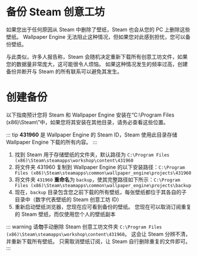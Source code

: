 # 备份 Steam 创意工坊

如果您出于任何原因从 Steam 中删除了壁纸，Steam 也会从您的 PC 上删除这些壁纸。 Wallpaper Engine 无法阻止这种情况，但如果您对此感到担忧，您可以备份壁纸。

与此类似，许多人报告称，Steam 会随机决定重新下载所有创意工坊文件，如果您的数据量非常庞大，这可能很令人烦恼。 如果这种情况发生的频率过高，创建备份并断开与 Steam 的所有联系可以避免其发生。

# 创建备份

以下指南预计您将 Steam 和 Wallpaper Engine 安装在“C:\Program Files (x86)\Steam\”中，如果您将其安装在其他目录，请务必查看这些位置。

::: tip
**431960** 是 Wallpaper Engine 的 Steam ID，Steam 使用此目录存储 Wallpaper Engine 下载的所有内容。
:::

1. 找到 Steam 用于存储壁纸的文件夹，默认路径为 `C:\Program Files (x86)\Steam\steamapps\workshop\content\431960`
2. 将文件夹 431960 复制到 Wallpaper Engine 的以下安装路径：`C:\Program Files (x86)\Steam\steamapps\common\wallpaper_engine\projects\431960`
3. 将文件夹 `431960` **重命名**为 `backup`，使其完整路径如下所示：`C:\Program Files (x86)\Steam\steamapps\common\wallpaper_engine\projects\backup`
4. 现在，`backup` 目录包含您之前下载的所有壁纸，每张壁纸都位于其各自的子目录中（数字代表壁纸的 Steam 创意工坊 ID）
5. 重新启动壁纸浏览器，您现在应可看到备份的壁纸。 您现在可以取消订阅重复的 Steam 壁纸，而仅使用您个人的壁纸副本

::: warning
请**勿**手动删除 Steam 创意工坊文件夹 `C:\Program Files (x86)\Steam\steamapps\workshop\content\431960`。 这会让 Steam 分辨不清，并重新下载所有壁纸。 只需取消壁纸订阅，让 Steam 自行删除重复的文件即可。
:::